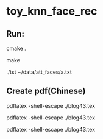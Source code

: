 # toy_knn_face_rec

## Run:

cmake .

make

./tst ~/data/att_faces/a.txt

## Create pdf(Chinese)

pdflatex -shell-escape ./blog43.tex

pdflatex -shell-escape ./blog43.tex

pdflatex -shell-escape ./blog43.tex
